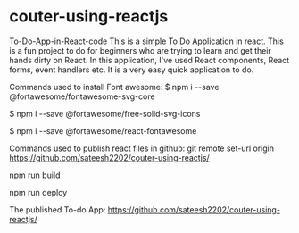 # couter-using-reactjs
To-Do-App-in-React-code This is a simple To Do Application in react. This is a fun project to do for beginners who are trying to learn and get their hands dirty on React. In this application, I've used React components, React forms, event handlers etc. It is a very easy quick application to do.

Commands used to install Font awesome: $ npm i --save @fortawesome/fontawesome-svg-core

$ npm i --save @fortawesome/free-solid-svg-icons

$ npm i --save @fortawesome/react-fontawesome

Commands used to publish react files in github: git remote set-url origin  https://github.com/sateesh2202/couter-using-reactjs/

npm run build

npm run deploy

The published To-do App:  https://github.com/sateesh2202/couter-using-reactjs/
